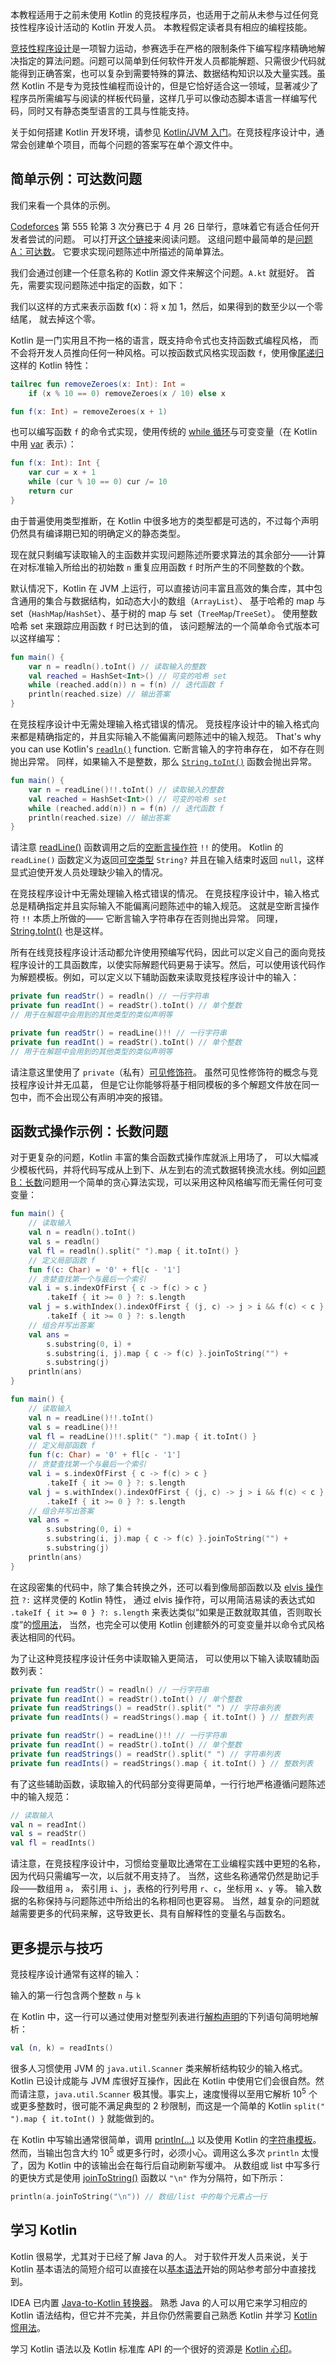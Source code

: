 [//]: # (title: Kotlin 用于竞技程序设计)

本教程适用于之前未使用 Kotlin
的竞技程序员，也适用于之前从未参与过任何竞技性程序设计活动的 Kotlin 开发人员。
本教程假定读者具有相应的编程技能。

[竞技性程序设计](https://en.wikipedia.org/wiki/Competitive_programming)<!--
-->是一项智力运动，参赛选手在严格的限制条件下编写程序精确地解决指定的<!--
-->算法问题。问题可以简单到<!--
-->任何软件开发人员都能解题、只需很少代码就能得到正确答案，也可以复杂到需要<!--
-->特殊的算法、数据结构知识以及大量实践。虽然 Kotlin 不是专为竞技性<!--
-->编程而设计的，但是它恰好适合这一领域，显著减少了<!--
-->程序员所需编写与阅读的样板代码量，这样几乎可以像动态<!--
-->脚本语言一样编写代码，同时又有静态类型语言的工具与性能支持。

关于如何搭建 Kotlin 开发环境，请参见 [Kotlin/JVM 入门](jvm-get-started.md)<!--
-->。在竞技程序设计中，通常会创建单个项目，而每个问题的答案<!--
-->写在单个源文件中。

## 简单示例：可达数问题

我们来看一个具体的示例。

[Codeforces](https://codeforces.com/) 
第 555 轮第 3 次分赛已于 4 月 26 日举行，意味着它有适合任何开发者尝试的问题。
可以打开[这个链接](https://codeforces.com/contest/1157)来阅读问题。
这组问题中最简单的是<!--
-->[问题 A：可达数](https://codeforces.com/contest/1157/problem/A)。
它要求实现问题陈述中所描述的简单算法。

我们会通过创建一个任意名称的 Kotlin 源文件来解这个问题。`A.kt` 就挺好。
首先，需要实现问题陈述中指定的函数，如下：

我们以这样的方式来表示函数 f(x)：将 x 加 1，然后，如果得到的数至少以一个零结尾，
就去掉这个零。

Kotlin 是一门实用且不拘一格的语言，既支持命令式也支持函数式编程风格，
而不会将开发人员推向任何一种风格。可以按函数式风格实现函数 `f`，使用像<!--
-->[尾递归](functions.md#尾递归函数)这样的 Kotlin 特性：

```kotlin
tailrec fun removeZeroes(x: Int): Int =
    if (x % 10 == 0) removeZeroes(x / 10) else x

fun f(x: Int) = removeZeroes(x + 1)
```

也可以编写函数 `f` 的命令式实现，使用传统的
[while 循环](control-flow.md)与可变变量（在 Kotlin 中用
[var](basic-syntax.md#变量) 表示）：

```kotlin
fun f(x: Int): Int {
    var cur = x + 1
    while (cur % 10 == 0) cur /= 10
    return cur
}
```

由于普遍使用类型推断，在 Kotlin 中很多地方的类型都是可选的，不过每个声明仍然具有<!--
-->编译期已知的明确定义的静态类型。

现在就只剩编写读取输入的主函数并实现问题<!--
-->陈述所要求算法的其余部分——计算在对标准输入所给出的初始数
`n` 重复应用函数 `f` 时所产生的不同整数的个数。

默认情况下，Kotlin 在 JVM 上运行，可以直接访问丰富且高效的集合库，其中包含<!--
-->通用的集合与数据结构，如动态大小的数组（`ArrayList`）、
基于哈希的 map 与 set（`HashMap`/`HashSet`）、基于树的 map 与 set（`TreeMap`/`TreeSet`）。
使用整数哈希 set 来跟踪应用函数 `f` 时已达到的值，
该问题解法的一个简单命令式版本可以这样编写：

<tabs group="kotlin-versions">
<tab title="Kotlin 1.6.0 及更高版本" group-key="kotlin-1-6">

```kotlin
fun main() {
    var n = readln().toInt() // 读取输入的整数
    val reached = HashSet<Int>() // 可变的哈希 set
    while (reached.add(n)) n = f(n) // 迭代函数 f
    println(reached.size) // 输出答案
}
```

在竞技程序设计中无需处理输入格式错误的情况。 竞技程序设计中的输入格式<!--
-->向来都是精确指定的，并且实际输入不能偏离问题陈述中的输入规范<!--
-->。 That's why you can use Kotlin's [`readln()`](https://kotlinlang.org/api/latest/jvm/stdlib/kotlin.io/readln.html) function. 它断言输入的字符串存在，
如不存在则抛出异常。 同样，如果输入不是整数，那么 [`String.toInt()`](https://kotlinlang.org/api/latest/jvm/stdlib/kotlin.text/to-int.html)
函数会抛出异常。

</tab>
<tab title="早期版本" group-key="kotlin-1-5">

```kotlin
fun main() {
    var n = readLine()!!.toInt() // 读取输入的整数
    val reached = HashSet<Int>() // 可变的哈希 set 
    while (reached.add(n)) n = f(n) // 迭代函数 f
    println(reached.size) // 输出答案
}
```

请注意
[readLine()](https://kotlinlang.org/api/latest/jvm/stdlib/kotlin.io/read-line.html) 函数调用之后的<!--
-->[空断言操作符](null-safety.md#操作符) `!!` 的使用。
Kotlin 的 `readLine()` 函数定义为返回<!--
-->[可空类型](null-safety.md#可空类型与非空类型)
`String?` 并且在输入结束时返回 `null`，这样显式迫使开发人员处理<!--
-->缺少输入的情况。

在竞技程序设计中无需处理输入格式错误的情况。
在竞技程序设计中，输入格式总是精确指定并且实际输入不能偏离<!--
-->问题陈述中的输入规范。 这就是空断言操作符 `!!` 本质上所做的——
它断言输入字符串存在否则抛出异常。 同理，
[String.toInt()](https://kotlinlang.org/api/latest/jvm/stdlib/kotlin.text/to-int.html) 也是这样。

</tab>
</tabs>

所有在线竞技程序设计活动都允许使用预编写代码，因此可以定义自己的<!--
-->面向竞技程序设计的工具函数库，以使实际解题代码更易<!--
-->于读写。然后，可以使用该代码作为解题模板。例如，可以定义<!--
-->以下辅助函数来读取竞技程序设计中的输入：

<tabs group="kotlin-versions">
<tab title="Kotlin 1.6.0 及更高版本" group-key="kotlin-1-6">

```kotlin
private fun readStr() = readln() // 一行字符串
private fun readInt() = readStr().toInt() // 单个整数
// 用于在解题中会用到的其他类型的类似声明等
```

</tab>
<tab title="早期版本" group-key="kotlin-1-5">

```kotlin
private fun readStr() = readLine()!! // 一行字符串
private fun readInt() = readStr().toInt() // 单个整数
// 用于在解题中会用到的其他类型的类似声明等
```

</tab>
</tabs>

请注意这里使用了 `private`（私有）[可见修饰符](visibility-modifiers.md)。
虽然可见性修饰符的概念与竞技程序设计并无瓜葛，
但是它让你能够将<!--
-->基于相同模板的多个解题文件放在同一包中，而不会出现公有声明冲突的报错。

## 函数式操作示例：长数问题

对于更复杂的问题，Kotlin 丰富的集合函数式操作库就派上用场了，
可以大幅减少模板代码，并将代码写成从上到下、从左到右的流式数据转换<!--
-->流水线。例如<!--
-->[问题 B：长数](https://codeforces.com/contest/1157/problem/B)问题<!--
-->用一个简单的贪心算法实现，可以采用这种风格编写而无需任何可变变量：

<tabs group="kotlin-versions">
<tab title="Kotlin 1.6.0 及更高版本" group-key="kotlin-1-6">

```kotlin
fun main() {
    // 读取输入
    val n = readln().toInt()
    val s = readln()
    val fl = readln().split(" ").map { it.toInt() }
    // 定义局部函数 f
    fun f(c: Char) = '0' + fl[c - '1']
    // 贪婪查找第一个与最后一个索引
    val i = s.indexOfFirst { c -> f(c) > c }
        .takeIf { it >= 0 } ?: s.length
    val j = s.withIndex().indexOfFirst { (j, c) -> j > i && f(c) < c }
        .takeIf { it >= 0 } ?: s.length
    // 组合并写出答案
    val ans =
        s.substring(0, i) +
        s.substring(i, j).map { c -> f(c) }.joinToString("") +
        s.substring(j)
    println(ans)
}
```

</tab>
<tab title="早期版本" group-key="kotlin-1-5">

```kotlin
fun main() {
    // 读取输入
    val n = readLine()!!.toInt()
    val s = readLine()!!
    val fl = readLine()!!.split(" ").map { it.toInt() }
    // 定义局部函数 f
    fun f(c: Char) = '0' + fl[c - '1']
    // 贪婪查找第一个与最后一个索引
    val i = s.indexOfFirst { c -> f(c) > c }
        .takeIf { it >= 0 } ?: s.length
    val j = s.withIndex().indexOfFirst { (j, c) -> j > i && f(c) < c }
        .takeIf { it >= 0 } ?: s.length
    // 组合并写出答案
    val ans =
        s.substring(0, i) +
        s.substring(i, j).map { c -> f(c) }.joinToString("") + 
        s.substring(j)
    println(ans)
}
```

</tab>
</tabs>

在这段密集的代码中，除了集合转换之外，还可以看到像局部函数<!--
-->以及 [elvis 操作符](null-safety.md#elvis-操作符) `?:` 这样灵便的 Kotlin 特性，
通过 elvis 操作符，可以用<!--
-->简洁易读的表达式如 `.takeIf { it >= 0 } ?: s.length`
来表达类似“如果是正数就取其值，否则取长度”的[惯用法](idioms.md)，
当然，也完全可以使用 Kotlin 创建额外的可变变量并以命令式风格表达相同的代码。

为了让这种竞技程序设计任务中读取输入更简洁，
可以使用以下输入读取辅助函数列表：

<tabs group="kotlin-versions">
<tab title="Kotlin 1.6.0 及更高版本" group-key="kotlin-1-6">

```kotlin
private fun readStr() = readln() // 一行字符串
private fun readInt() = readStr().toInt() // 单个整数
private fun readStrings() = readStr().split(" ") // 字符串列表
private fun readInts() = readStrings().map { it.toInt() } // 整数列表
```

</tab>
<tab title="早期版本" group-key="kotlin-1-5">

```kotlin
private fun readStr() = readLine()!! // 一行字符串
private fun readInt() = readStr().toInt() // 单个整数
private fun readStrings() = readStr().split(" ") // 字符串列表
private fun readInts() = readStrings().map { it.toInt() } // 整数列表
```

</tab>
</tabs>

有了这些辅助函数，读取输入的代码部分变得更简单，一行行地严格遵循<!--
-->问题陈述中的输入规范：

```kotlin
// 读取输入
val n = readInt()
val s = readStr()
val fl = readInts()
```

请注意，在竞技程序设计中，习惯给变量取比<!--
-->通常在工业编程实践中更短的名称，因为代码只需编写一次，以后就不用支持了。
当然，这些名称通常仍然是助记手段——数组用 `a`，
索引用 `i`、`j`，表格的行列号用 `r`、`c`，坐标用 `x`、`y` 等。
输入数据的名称保持与问题陈述中所给出的名称相同也更容易。
当然，越复杂的问题就越需要更多的代码来解，这导致更长、具有自解释性的<!--
-->变量名与函数名。

## 更多提示与技巧

竞技程序设计通常有这样的输入：

输入的第一行包含两个整数 `n` 与 `k`

在 Kotlin 中，这一行可以通过使用对整型列表进行<!--
-->[解构声明](destructuring-declarations.md)<!--
-->的下列语句简明地解析：

```kotlin
val (n, k) = readInts()
```

很多人习惯使用 JVM 的 `java.util.Scanner` 类来解析结构较少的<!--
-->输入格式。Kotlin 已设计成能与 JVM 库很好互操作，因此在
Kotlin 中使用它们会很自然。然而请注意，`java.util.Scanner` 极其慢。事实上，速度慢得以至用它解析
10<sup>5</sup> 个或更多整数时，很可能不满足典型的 2 秒限制，而这是一个简单的 Kotlin
`split(" ").map { it.toInt() }` 就能做到的。

在 Kotlin 中写输出通常很简单，调用 
[println(...)](https://kotlinlang.org/api/latest/jvm/stdlib/kotlin.io/println.html) 
以及使用 Kotlin 的<!-- 
-->[字符串模板](strings.md#字符串模板)。然而，当输出<!-- 
-->包含大约 10<sup>5</sup> 或更多行时，必须小心。调用这么多次 `println` 太慢了，因为 
Kotlin 中的该输出会在每行后自动刷新写缓冲。 
从数组或 list 中写多行的更快方式是使用
[joinToString()](https://kotlinlang.org/api/latest/jvm/stdlib/kotlin.collections/join-to-string.html) 函数<!--
-->以 `"\n"` 作为分隔符，如下所示：

```kotlin
println(a.joinToString("\n")) // 数组/list 中的每个元素占一行
```

## 学习 Kotlin

Kotlin 很易学，尤其对于已经了解 Java 的人。
对于软件开发人员来说，关于 Kotlin 基本语法的简短介绍可以直接在<!--
-->以[基本语法](basic-syntax.md)开始的网站参考部分中直接找到。

IDEA 已内置 
[Java-to-Kotlin 转换器](https://www.jetbrains.com/help/idea/converting-a-java-file-to-kotlin-file.html)。 
熟悉 Java 的人可以用它来学习相应的 Kotlin 语法结构，但它<!--
-->并不完美，并且你仍然需要自己熟悉 Kotlin 并学习 
[Kotlin 惯用法](idioms.md)。

学习 Kotlin 语法以及 Kotlin 标准库 API 的一个很好的资源是
[Kotlin 心印](koans.md)。
